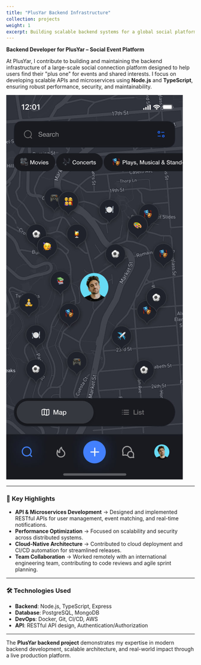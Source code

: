 ```yaml
---
title: "PlusYar Backend Infrastructure"
collection: projects
weight: 1
excerpt: Building scalable backend systems for a global social platform using Node.js and TypeScript.<br/><br/> ![](/images/plusyar.png)
---
```


**Backend Developer for PlusYar – Social Event Platform**  

At PlusYar, I contribute to building and maintaining the backend infrastructure of a large-scale social connection platform designed to help users find their "plus one" for events and shared interests. I focus on developing scalable APIs and microservices using **Node.js** and **TypeScript**, ensuring robust performance, security, and maintainability.

![](/images/plusyar.jpg)

---

### 🔹 **Key Highlights**
- **API & Microservices Development** → Designed and implemented RESTful APIs for user management, event matching, and real-time notifications.
- **Performance Optimization** → Focused on scalability and security across distributed systems.
- **Cloud-Native Architecture** → Contributed to cloud deployment and CI/CD automation for streamlined releases.
- **Team Collaboration** → Worked remotely with an international engineering team, contributing to code reviews and agile sprint planning.

---

### 🛠 **Technologies Used**
- **Backend**: Node.js, TypeScript, Express
- **Database**: PostgreSQL, MongoDB
- **DevOps**: Docker, Git, CI/CD, AWS
- **API**: RESTful API design, Authentication/Authorization

---

The **PlusYar backend project** demonstrates my expertise in modern backend development, scalable architecture, and real-world impact through a live production platform.
